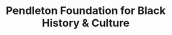 ---
layout: repo
title: "Pendleton Foundation for Black History & Culture"
id: 2134
permalink: repos/2134/
---
